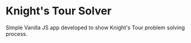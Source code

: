 # Knight's Tour Solver

Simple Vanilla JS app developed to show Knight's Tour problem solving process.

